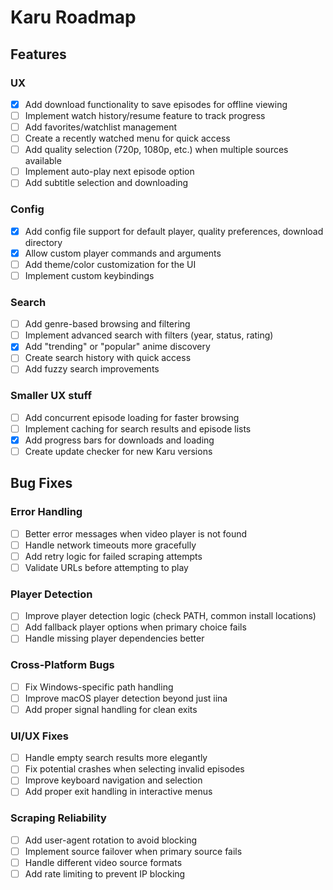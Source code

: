 # Karu Roadmap

## Features

### UX
- [x] Add download functionality to save episodes for offline viewing
- [ ] Implement watch history/resume feature to track progress
- [ ] Add favorites/watchlist management
- [ ] Create a recently watched menu for quick access
- [ ] Add quality selection (720p, 1080p, etc.) when multiple sources available
- [ ] Implement auto-play next episode option
- [ ] Add subtitle selection and downloading

### Config
- [x] Add config file support for default player, quality preferences, download directory
- [x] Allow custom player commands and arguments
- [ ] Add theme/color customization for the UI
- [ ] Implement custom keybindings

### Search
- [ ] Add genre-based browsing and filtering
- [ ] Implement advanced search with filters (year, status, rating)
- [x] Add "trending" or "popular" anime discovery
- [ ] Create search history with quick access
- [ ] Add fuzzy search improvements

### Smaller UX stuff
- [ ] Add concurrent episode loading for faster browsing
- [ ] Implement caching for search results and episode lists
- [x] Add progress bars for downloads and loading
- [ ] Create update checker for new Karu versions

## Bug Fixes

### Error Handling
- [ ] Better error messages when video player is not found
- [ ] Handle network timeouts more gracefully
- [ ] Add retry logic for failed scraping attempts
- [ ] Validate URLs before attempting to play

### Player Detection
- [ ] Improve player detection logic (check PATH, common install locations)
- [ ] Add fallback player options when primary choice fails
- [ ] Handle missing player dependencies better

### Cross-Platform Bugs
- [ ] Fix Windows-specific path handling
- [ ] Improve macOS player detection beyond just iina
- [ ] Add proper signal handling for clean exits

### UI/UX Fixes
- [ ] Handle empty search results more elegantly
- [ ] Fix potential crashes when selecting invalid episodes
- [ ] Improve keyboard navigation and selection
- [ ] Add proper exit handling in interactive menus

### Scraping Reliability
- [ ] Add user-agent rotation to avoid blocking
- [ ] Implement source failover when primary source fails
- [ ] Handle different video source formats
- [ ] Add rate limiting to prevent IP blocking
